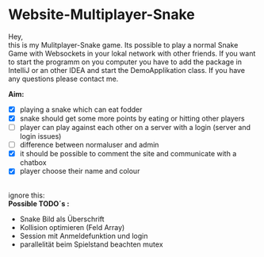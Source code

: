 # Website-Multiplayer-Snake

Hey, <br>
this is my Mulitplayer-Snake game.
Its possible to play a normal Snake Game with Websockets in your lokal network with other friends.
If you want to  start the programm on you computer you have to add the package in IntelliJ or an other IDEA and start the DemoApplikation class.
If you have any questions please contact me.


**Aim:** <br>
- [x] playing a snake which can eat fodder
- [x] snake should get some more points by eating or hitting other players
- [ ] player can play against each other on a server with a login (server and login issues)
- [ ] difference between normaluser and admin
- [x] it should be possible to comment the site and communicate with a chatbox 
- [x] player choose their name and colour 

<br> ignore this: <br>
**Possible TODO´s :** <br>
- Snake Bild als Überschrift
- Kollision optimieren (Feld Array)
- Session mit Anmeldefunktion und login
- parallelität beim Spielstand beachten mutex

